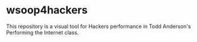 # wsoop4hackers

This repository is a visual tool for Hackers performance in Todd Anderson's Performing the Internet class. 

